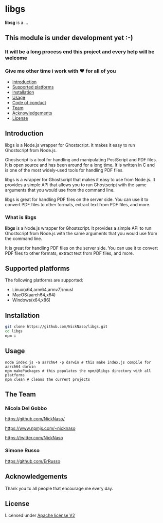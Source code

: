# libgs

**libsg** is a ...

## This module is under development yet :-) 
### It will be a long process end this project and every help will be welcome
### Give me other time i work with :heart: for all of you

* [Introduction](#introduction)
* [Supported platforms](#supported_platforms)
* [Installation](#install)
* [Usage](#usage)
* [Code of conduct](CODE_OF_CONDUCT.md)
* [Team](#team)
* [Acknowledgements](#acknowledgements)
* [License](#license)

<a name="introduction"></a>

## Introduction

libgs is a Node.js wrapper for Ghostscript. It makes it easy to run Ghostscript from Node.js.

Ghostscript is a tool for handling and manipulating PostScript and PDF files. It is open source and has been around for a long time. It is written in C and is one of the most widely-used tools for handling PDF files.

libgs is a wrapper for Ghostscript that makes it easy to use from Node.js. It provides a simple API that allows you to run Ghostscript with the same arguments that you would use from the command line.

libgs is great for handling PDF files on the server side. You can use it to convert PDF files to other formats, extract text from PDF files, and more.

### What is libgs


**libgs** is a Node.js wrapper for Ghostscript. It provides a simple API to run Ghostscript from Node.js with the same arguments that you would use from the command line. 

It is great for handling PDF files on the server side. You can use it to convert PDF files to other formats, extract text from PDF files, and more. 


<a name="supported_platforms">

## Supported platforms


The following platforms are supported:

- Linux(x64,arm64,armv7)/musl
- MacOS(aarch64,x64)
- Windows(x64,x86)

<a name="install"></a>

## Installation

```sh
git clone https://github.com/NickNaso/libgs.git
cd libgs 
npm i 
```

<a name="usage"></a>

## Usage

```
node index.js -a aarch64 -p darwin # this make index.js compile for aarch64 darwin
npm makePackages # this populates the npm/@libgs directory with all platforms
npm clean # cleans the current projects
```

<a name="team"></a>

## The Team

### Nicola Del Gobbo

<https://github.com/NickNaso/>

<https://www.npmjs.com/~nicknaso>

<https://twitter.com/NickNaso>

### Simone Russo

<https://github.com/ErRusso>

<a name="acknowledgements"></a>

## Acknowledgements

Thank you to all people that encourage me every day.

<a name="license"></a>

## License

Licensed under [Apache license V2](./LICENSE)
